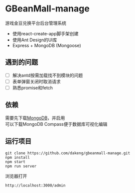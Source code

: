 # GBeanMall-manage

游戏金豆兑换平台后台管理系统

- 使用react-create-app脚手架创建
- 使用Ant Design的UI库
- Express + MongoDB (Mongoose)

## 遇到的问题

- [ ] 解决antd按需加载找不到模块的问题
- [ ] 表单弹窗关闭时取消请求
- [ ] 熟悉promise和fetch

## 依赖

需要先下载[MongoDB](https://www.mongodb.com/download-center?jmp=nav#community)，并启用<br>
可以下载MongoDB Compass便于数据库可视化编辑

## 运行项目

``` 
git clone https://github.com/dakeng/gbeanmall-manage.git
npm install
npm start
npm run server
```
浏览器打开
```
http://localhost:3000/admin
```
